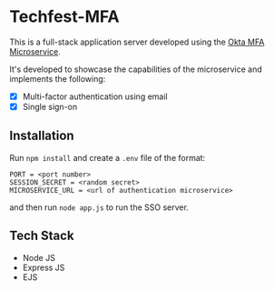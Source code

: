# Techfest-MFA

This is a full-stack application server developed using the [Okta MFA Microservice]((https://github.com/Amanp16/mfa-microservices)).

It's developed to showcase the capabilities of the microservice and implements the following:
- [x] Multi-factor authentication using email
- [x] Single sign-on

## Installation

Run `npm install` and create a `.env` file of the format:
```
PORT = <port number>
SESSION_SECRET = <random secret>
MICROSERVICE_URL = <url of authentication microservice>
```

and then run `node app.js` to run the SSO server.

## Tech Stack

- Node JS
- Express JS
- EJS
